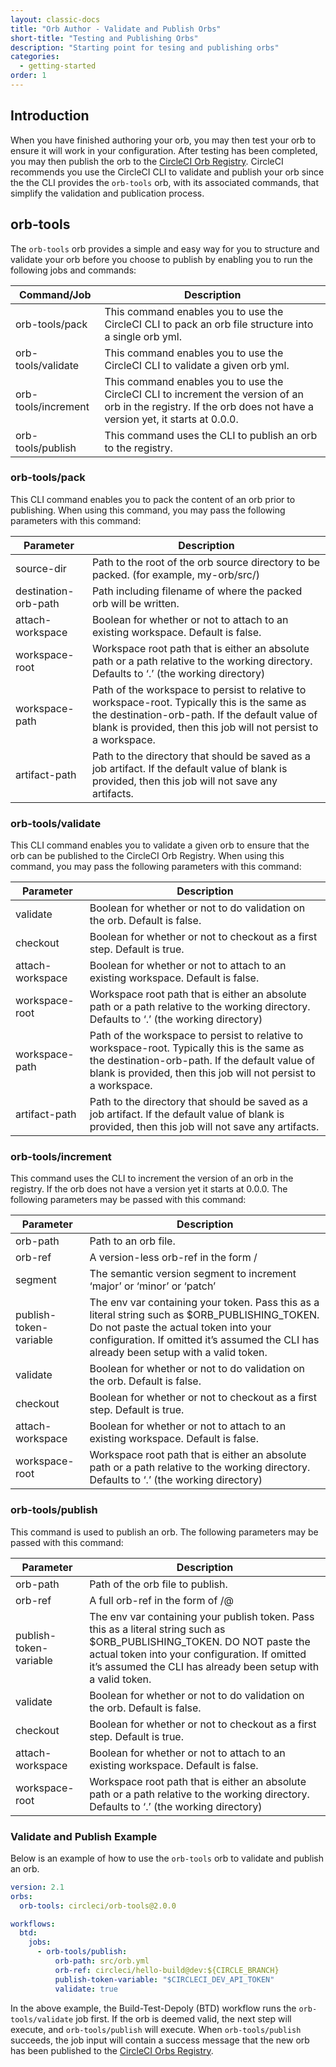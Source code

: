 ```yaml
---
layout: classic-docs
title: "Orb Author - Validate and Publish Orbs"
short-title: "Testing and Publishing Orbs"
description: "Starting point for tesing and publishing orbs"
categories:
  - getting-started
order: 1
---
```


## Introduction

When you have finished authoring your orb, you may then test your orb to ensure it will work in your configuration. After testing has been completed, you may then publish the orb to the [CircleCI Orb Registry](https://circleci.com/orbs/registry/). CircleCI recommends you use the CircleCI CLI to validate and publish your orb since the the CLI provides the `orb-tools` orb, with its associated commands, that simplify the validation and publication process.

## orb-tools

The `orb-tools` orb provides a simple and easy way for you to structure and validate your orb before you choose to publish by enabling you to run the following jobs and commands:

| Command/Job         | Description                                                                                                                                                      |
| ------------------- | ---------------------------------------------------------------------------------------------------------------------------------------------------------------- |
| orb-tools/pack      | This command enables you to use the CircleCI CLI to pack an orb file structure into a single orb yml.                                                            |
| orb-tools/validate  | This command enables you to use the CircleCI CLI to validate a given orb yml.                                                                                    |
| orb-tools/increment | This command enables you to use the CircleCI CLI to increment the version of an orb in the registry. If the orb does not have a version yet, it starts at 0.0.0. |
| orb-tools/publish   | This command uses the CLI to publish an orb to the registry.                                                                                                     |

### orb-tools/pack

This CLI command enables you to pack the content of an orb prior to publishing. When using this command, you may pass the following parameters with this command:

| Parameter            | Description                                                                                                                                                                                                       |
| -------------------- | ----------------------------------------------------------------------------------------------------------------------------------------------------------------------------------------------------------------- |
| source-dir           | Path to the root of the orb source directory to be packed. (for example, my-orb/src/)                                                                                                                             |
| destination-orb-path | Path including filename of where the packed orb will be written.                                                                                                                                                  |
| attach-workspace     | Boolean for whether or not to attach to an existing workspace. Default is false.                                                                                                                                  |
| workspace-root       | Workspace root path that is either an absolute path or a path relative to the working directory. Defaults to ‘.’ (the working directory)                                                                          |
| workspace-path       | Path of the workspace to persist to relative to workspace-root. Typically this is the same as the destination-orb-path. If the default value of blank is provided, then this job will not persist to a workspace. |
| artifact-path        | Path to the directory that should be saved as a job artifact. If the default value of blank is provided, then this job will not save any artifacts.                                                               |

### orb-tools/validate

This CLI command enables you to validate a given orb to ensure that the orb can be published to the CircleCI Orb Registry. When using this command, you may pass the following parameters with this command:

| Parameter        | Description                                                                                                                                                                                                       |
| ---------------- | ----------------------------------------------------------------------------------------------------------------------------------------------------------------------------------------------------------------- |
| validate         | Boolean for whether or not to do validation on the orb. Default is false.                                                                                                                                         |
| checkout         | Boolean for whether or not to checkout as a first step. Default is true.                                                                                                                                          |
| attach-workspace | Boolean for whether or not to attach to an existing workspace. Default is false.                                                                                                                                  |
| workspace-root   | Workspace root path that is either an absolute path or a path relative to the working directory. Defaults to ‘.’ (the working directory)                                                                          |
| workspace-path   | Path of the workspace to persist to relative to workspace-root. Typically this is the same as the destination-orb-path. If the default value of blank is provided, then this job will not persist to a workspace. |
| artifact-path    | Path to the directory that should be saved as a job artifact. If the default value of blank is provided, then this job will not save any artifacts.                                                               |

### orb-tools/increment

This command uses the CLI to increment the version of an orb in the registry. If the orb does not have a version yet it starts at 0.0.0. The following parameters may be passed with this command:

| Parameter              | Description                                                                                                                                                                                                                         |
| ---------------------- | ----------------------------------------------------------------------------------------------------------------------------------------------------------------------------------------------------------------------------------- |
| orb-path               | Path to an orb file.                                                                                                                                                                                                                |
| orb-ref                | A version-less orb-ref in the form /                                                                                                                                                                                                |
| segment                | The semantic version segment to increment ‘major’ or ‘minor’ or ‘patch’                                                                                                                                                             |
| publish-token-variable | The env var containing your token. Pass this as a literal string such as $ORB_PUBLISHING_TOKEN. Do not paste the actual token into your configuration. If omitted it’s assumed the CLI has already been setup with a valid token. |
| validate               | Boolean for whether or not to do validation on the orb. Default is false.                                                                                                                                                           |
| checkout               | Boolean for whether or not to checkout as a first step. Default is true.                                                                                                                                                            |
| attach-workspace       | Boolean for whether or not to attach to an existing workspace. Default is false.                                                                                                                                                    |
| workspace-root         | Workspace root path that is either an absolute path or a path relative to the working directory. Defaults to ‘.’ (the working directory)                                                                                            |

### orb-tools/publish

This command is used to publish an orb. The following parameters may be passed with this command:

| Parameter              | Description                                                                                                                                                                                                                                 |
| ---------------------- | ------------------------------------------------------------------------------------------------------------------------------------------------------------------------------------------------------------------------------------------- |
| orb-path               | Path of the orb file to publish.                                                                                                                                                                                                            |
| orb-ref                | A full orb-ref in the form of /@                                                                                                                                                                                                            |
| publish-token-variable | The env var containing your publish token. Pass this as a literal string such as $ORB_PUBLISHING_TOKEN. DO NOT paste the actual token into your configuration. If omitted it’s assumed the CLI has already been setup with a valid token. |
| validate               | Boolean for whether or not to do validation on the orb. Default is false.                                                                                                                                                                   |
| checkout               | Boolean for whether or not to checkout as a first step. Default is true.                                                                                                                                                                    |
| attach-workspace       | Boolean for whether or not to attach to an existing workspace. Default is false.                                                                                                                                                            |
| workspace-root         | Workspace root path that is either an absolute path or a path relative to the working directory. Defaults to ‘.’ (the working directory)                                                                                                    |

### Validate and Publish Example

Below is an example of how to use the `orb-tools` orb to validate and publish an orb.

```yaml
version: 2.1
orbs:
  orb-tools: circleci/orb-tools@2.0.0

workflows:
  btd:
    jobs:
      - orb-tools/publish:
          orb-path: src/orb.yml
          orb-ref: circleci/hello-build@dev:${CIRCLE_BRANCH}
          publish-token-variable: "$CIRCLECI_DEV_API_TOKEN"
          validate: true
```

In the above example, the Build-Test-Depoly (BTD) workflow runs the `orb-tools/validate` job first. If the orb is deemed valid, the next step will execute, and `orb-tools/publish` will execute. When `orb-tools/publish` succeeds, the job input will contain a success message that the new orb has been published to the [CircleCI Orbs Registry](https://circleci.com/orbs/registry/).
